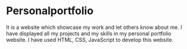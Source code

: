 # Personalportfolio
It is a website which showcase my work and let others know about me. I have displayed all my projects and my skills in my personal portfolio website. I have used HTML, CSS, JavaScript to develop this website.
